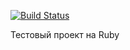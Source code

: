 [![Build Status](https://travis-ci.org/m1nd/RubyTest.svg?branch=master)](https://travis-ci.org/m1nd/RubyTest)

Тестовый проект на Ruby
